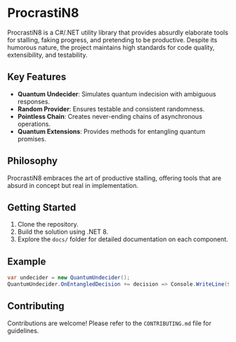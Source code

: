 # ProcrastiN8

ProcrastiN8 is a C#/.NET utility library that provides absurdly elaborate tools for stalling, faking progress, and pretending to be productive. Despite its humorous nature, the project maintains high standards for code quality, extensibility, and testability.

## Key Features

- **Quantum Undecider**: Simulates quantum indecision with ambiguous responses.
- **Random Provider**: Ensures testable and consistent randomness.
- **Pointless Chain**: Creates never-ending chains of asynchronous operations.
- **Quantum Extensions**: Provides methods for entangling quantum promises.

## Philosophy

ProcrastiN8 embraces the art of productive stalling, offering tools that are absurd in concept but real in implementation.

## Getting Started

1. Clone the repository.
2. Build the solution using .NET 8.
3. Explore the `docs/` folder for detailed documentation on each component.

## Example

```csharp
var undecider = new QuantumUndecider();
QuantumUndecider.OnEntangledDecision += decision => Console.WriteLine($"Decision: {decision}");
```

## Contributing

Contributions are welcome! Please refer to the `CONTRIBUTING.md` file for guidelines.

